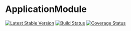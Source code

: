 # ApplicationModule
[![Latest Stable Version](https://poser.pugx.org/iagafonov/application-module/v/stable)](https://packagist.org/packages/iagafonov/application-module)
[![Build Status](https://travis-ci.org/IVAgafonov/ApplicationModule.svg?branch=master)](https://travis-ci.org/IVAgafonov/ApplicationModule)
[![Coverage Status](https://coveralls.io/repos/github/IVAgafonov/ApplicationModule/badge.svg?branch=master)](https://coveralls.io/github/IVAgafonov/ApplicationModule?branch=master)

